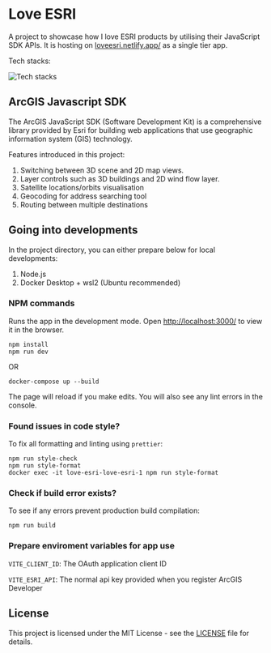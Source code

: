 # Love ESRI

A project to showcase how I love ESRI products by utilising their JavaScript SDK APIs. It is hosting on [loveesri.netlify.app/](https://loveesri.netlify.app/) as a single tier app.

Tech stacks:

![Tech stacks](https://skillicons.dev/icons?i=vite,ts,react,tailwindcss,css,html,docker,ubuntu,bash,npm,netlify)

## ArcGIS Javascript SDK

The ArcGIS JavaScript SDK (Software Development Kit) is a comprehensive library provided by Esri for building web applications that use geographic information system (GIS) technology.

Features introduced in this project:

1. Switching between 3D scene and 2D map views.
2. Layer controls such as 3D buildings and 2D wind flow layer.
3. Satellite locations/orbits visualisation
4. Geocoding for address searching tool
5. Routing between multiple destinations

## Going into developments

In the project directory, you can either prepare below for local developments:

1. Node.js
2. Docker Desktop + wsl2 (Ubuntu recommended)

### NPM commands

Runs the app in the development mode. Open [http://localhost:3000/](http://localhost:3000/) to view it in the browser.

```
npm install
npm run dev
```

OR

```
docker-compose up --build
```

The page will reload if you make edits.
You will also see any lint errors in the console.

### Found issues in code style?

To fix all formatting and linting using `prettier`:

```
npm run style-check
npm run style-format
docker exec -it love-esri-love-esri-1 npm run style-format

```

### Check if build error exists?

To see if any errors prevent production build compilation:

```
npm run build
```

### Prepare enviroment variables for app use

`VITE_CLIENT_ID`: The OAuth application client ID

`VITE_ESRI_API`: The normal api key provided when you register ArcGIS Developer

## License

This project is licensed under the MIT License - see the [LICENSE](LICENSE) file for details.
